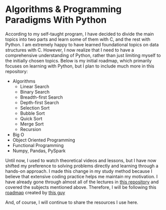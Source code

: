 # Algorithms & Programming Paradigms With Python

According to my self-taught program, I have decided to divide the main topics into two parts and learn some of them with C, and the rest with Python. I am extremely happy to have learned foundational topics on data structures with C. However, I now realize that I need to have a comprehensive understanding of Python, rather than just limiting myself to the initially chosen topics. Below is my initial roadmap, which primarily focuses on learning with Python, but I plan to include much more in this repository:

- Algorithms
  - Linear Search
  - Binary Search
  - Breadth-first Search
  - Depth-first Search
  - Selection Sort
  - Bubble Sort
  - Quick Sort
  - Merge Sort
  - Recursion
- Big O
- Object Oriented Programming
- Functional Programming
- Numpy, Pandas, PySpark

Until now, I used to watch theoretical videos and lessons, but I have now shifted my preference to solving problems directly and learning through a hands-on approach. I made this change in my study method because I believe that extensive coding practice helps me maintain my motivation. I have already gone through almost all of the lectures in [this repository](https://github.com/senatn/data-structures-and-memory) and covered the subjects mentioned above. Therefore, I will be following this [roadmap](https://neetcode.io/roadmap) created by [this guy](https://www.youtube.com/@NeetCode/about)

And, of course, I will continue to share the resources I use here.